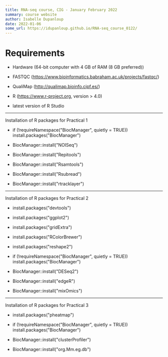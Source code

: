 ```yaml
---
title: RNA-seq course, CIG - January February 2022
summary: course website
author: Isabelle Dupanloup
date: 2022-01-06
some_url: https://idupanloup.github.io/RNA-seq_course_0122/
---
```


# Requirements

- Hardware (64-bit computer with 4 GB of RAM (8 GB preferred))

- FASTQC (https://www.bioinformatics.babraham.ac.uk/projects/fastqc/)
- QualiMap (http://qualimap.bioinfo.cipf.es/)

- R (https://www.r-project.org, version > 4.0)
- latest version of R Studio

---------------------
Installation of R packages for Practical 1

- if (!requireNamespace("BiocManager", quietly = TRUE))
	install.packages("BiocManager")

- BiocManager::install("NOISeq")
- BiocManager::install("Repitools")
- BiocManager::install("Rsamtools")
- BiocManager::install("Rsubread")
- BiocManager::install("rtracklayer")

---------------------
Installation of R packages for Practical 2

- install.packages("devtools")
- install.packages("ggplot2")
- install.packages("gridExtra")
- install.packages("RColorBrewer")
- install.packages("reshape2")

- if (!requireNamespace("BiocManager", quietly = TRUE))
	install.packages("BiocManager")

- BiocManager::install("DESeq2")
- BiocManager::install("edgeR")
- BiocManager::install("mixOmics")

---------------------
Installation of R packages for Practical 3

- install.packages("pheatmap")

- if (!requireNamespace("BiocManager", quietly = TRUE))
	install.packages("BiocManager")

- BiocManager::install("clusterProfiler")
- BiocManager::install("org.Mm.eg.db")
